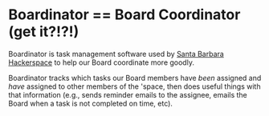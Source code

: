 # Boardinator == Board Coordinator (get it?!?!)

Boardinator is task management software used by [Santa Barbara
Hackerspace](http://sbhackerspace.com) to help our Board coordinate
more goodly.

Boardinator tracks which tasks our Board members have _been_ assigned
and _have_ assigned to other members of the 'space, then does useful
things with that information (e.g., sends reminder emails to the
assignee, emails the Board when a task is not completed on time, etc).
